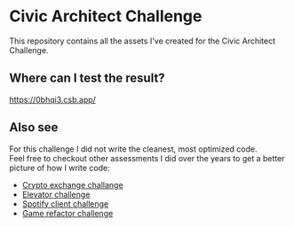 # Civic Architect Challenge
This repository contains all the assets I've created for the Civic Architect Challenge.

## Where can I test the result?
https://0bhqi3.csb.app/

## Also see
For this challenge I did not write the cleanest, most optimized code.<br/>
Feel free to checkout other assessments I did over the years to get a better picture of how I write code:

- [Crypto exchange challange](https://github.com/afterburn/thalex)
- [Elevator challenge](https://github.com/afterburn/marvia)
- [Spotify client challenge](https://github.com/afterburn/incentro)
- [Game refactor challenge](https://github.com/afterburn/game-refactor-challenge/tree/master/javascript)
